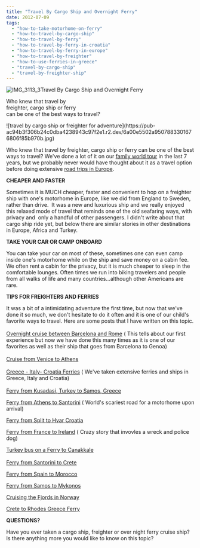 ```yaml
---
title: "Travel By Cargo Ship and Overnight Ferry"
date: 2012-07-09
tags: 
  - "how-to-take-motorhome-on-ferry"
  - "how-to-travel-by-cargo-ship"
  - "how-to-travel-by-ferry"
  - "how-to-travel-by-ferry-in-croatia"
  - "how-to-travel-by-ferry-in-europe"
  - "how-to-travel-by-freighter"
  - "how-to-use-ferries-in-greece"
  - "travel-by-cargo-ship"
  - "travel-by-freighter-ship"
---
```


![IMG_3113_3](https://pub-ac94b3f306b24c0dba4238943c97f2e1.r2.dev/6a00e5502a95078833017615fbf939970c.jpg)Travel By Cargo Ship and Overnight Ferry

Who knew that travel by  
freighter, cargo ship or ferry  
can be one of the best ways to travel?

<!--more--> ![travel by cargo ship or freighter for adventure](https://pub-ac94b3f306b24c0dba4238943c97f2e1.r2.dev/6a00e5502a9507883301676806f85b970b.jpg)  
  
Who knew that travel by freighter, cargo ship or ferry can be one of the best ways to travel? We've done a lot of it on our [family world tour](https://pub-ac94b3f306b24c0dba4238943c97f2e1.r2.dev/2012/01/amazing-family-world-tour.html "family world tour") in the last 7 years, but we probably never would have thought about it as a travel option before doing extensive [road trips in Europe](https://pub-ac94b3f306b24c0dba4238943c97f2e1.r2.dev/2011/06/road-trip-europe-plan-then-improvise.html "road trips Europe").  
  
**CHEAPER AND FASTER**  
  
Sometimes it is MUCH cheaper, faster and convenient to hop on a freighter ship with one's motorhome in Europe, like we did from England to Sweden, rather than drive.  It was a new and luxurious ship and we really enjoyed this relaxed mode of travel that reminds one of the old seafaring ways, with privacy and  only a handful of other passengers. I didn't write about that cargo ship ride yet, but below there are similar stories in other destinations in Europe, Africa and Turkey.  
  
**TAKE YOUR CAR OR CAMP ONBOARD**  
  
You can take your car on most of these, sometimes one can even camp inside one's motorhome while on the ship and save money on a cabin fee. We often rent a cabin for the privacy, but it is much cheaper to sleep in the comfortable lounges. Often times we run into biking travelers and people from all walks of life and many countries...although other Americans are rare.  
  
**TIPS FOR FREIGHTERS AND FERRIES**  
  
It was a bit of a intimidating adventure the first time, but now that we've done it so much, we don't hesitate to do it often and it is one of our child's favorite ways to travel. Here are some posts that I have written on this topic.  
[  
Overnight cruise between Barcelona and Rome](https://pub-ac94b3f306b24c0dba4238943c97f2e1.r2.dev/2007/05/barcelona-rome.html "overnight cruise between barcelona and rome") ( This tells about our first experience but now we have done this many times as it is one of our favorites as well as their ship that goes from Barcelona to Genoa)  
[  
Cruise from Venice to Athens](https://pub-ac94b3f306b24c0dba4238943c97f2e1.r2.dev/2007/06/adriatic-birthd.html "cruise from Venice to Athens")  
[  
Greece - Italy- Croatia Ferries](https://pub-ac94b3f306b24c0dba4238943c97f2e1.r2.dev/2007/08/greece-italy-cr.html "Greece, Italy and Croatia ferries") ( We've taken extensive ferries and ships in Greece, Italy and Croatia)  
[  
Ferry from Kusadasi, Turkey to Samos, Greece](https://pub-ac94b3f306b24c0dba4238943c97f2e1.r2.dev/2007/08/ferry-to-samos.html "cruise from Turkey to Samos, Greece")  
  
[Ferry from Athens to Santorini](https://pub-ac94b3f306b24c0dba4238943c97f2e1.r2.dev/2007/06/athens-to-santo.html "ferry from athens to santorini") ( World's scariest road for a motorhome upon arrival)  
  
[Ferry from Split to Hvar Croatia](https://pub-ac94b3f306b24c0dba4238943c97f2e1.r2.dev/2007/09/ferry-to-hvar.html "ferry from Split to Hvar Croatia")  
  
[Ferry from France to Ireland](https://pub-ac94b3f306b24c0dba4238943c97f2e1.r2.dev/2010/06/car-wreck-in-france-dealing-with-disaster-road-trip-nightmare-car-accident-abroad-insurance-problems.html "ferry from France to Ireland") ( Crazy story that invovles a wreck and police dog)  
  
[Turkey bus on a Ferry to Canakkale](https://pub-ac94b3f306b24c0dba4238943c97f2e1.r2.dev/2007/07/bus-on-ferry-to.html "turkey bus on ferry to Canakkale")  
[  
Ferry from Santorini to Crete](https://pub-ac94b3f306b24c0dba4238943c97f2e1.r2.dev/2007/06/santorini-to-cr.html "ferry from Santorini to Crete")  
  
[Ferry from Spain to Morocco](https://pub-ac94b3f306b24c0dba4238943c97f2e1.r2.dev/2007/03/long-day-into-a.html "ferry from Spain to Morocco")  
  
[Ferry from Samos to Mykonos](https://pub-ac94b3f306b24c0dba4238943c97f2e1.r2.dev/2007/08/ferry-to-mykono.html "ferry from Samos to Mykonos")  
  
[Cruising the Fjords in Norway](https://pub-ac94b3f306b24c0dba4238943c97f2e1.r2.dev/2010/02/family-travel-photo-norway-in-a-nutshell-fijords-europe-roadtrip-budget-cheap-flam-train-vacation-.html "cruising the fjords of Norway")  
  
[Crete to Rhodes Greece Ferry](https://pub-ac94b3f306b24c0dba4238943c97f2e1.r2.dev/2007/07/crete-to-rhodes.html "crete to rhodes")  
  
  
**QUESTIONS?**  
  
Have you ever taken a cargo ship, freighter or over night ferry cruise ship? Is there anything more you would like to know on this topic?

